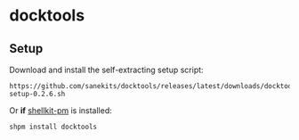 # docktools

## Setup

Download and install the self-extracting setup script:

    https://github.com/sanekits/docktools/releases/latest/downloads/docktools-setup-0.2.6.sh

Or **if** [shellkit-pm](https://github.com/sanekits/shellkit-pm) is installed:

    shpm install docktools

##
